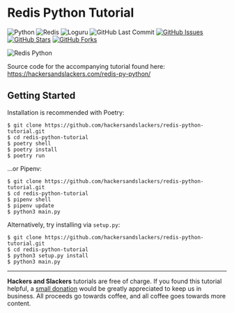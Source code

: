 # Redis Python Tutorial

![Python](https://img.shields.io/badge/Python-v^3.7-blue.svg?logo=python&longCache=true&logoColor=white&colorB=5e81ac&style=flat-square&colorA=4c566a)
![Redis](https://img.shields.io/badge/Redis-v3.2.1-red.svg?longCache=true&style=flat-square&logo=redis&logoColor=white&colorA=4c566a&colorB=bf616a)
![Loguru](https://img.shields.io/badge/Loguru-v0.4.1-blue.svg?longCache=true&logo=python&style=flat-square&logoColor=white&colorB=5e81ac&colorA=4c566a)
![GitHub Last Commit](https://img.shields.io/github/last-commit/google/skia.svg?style=flat-square&colorA=4c566a&colorB=a3be8c&logo=GitHub)
[![GitHub Issues](https://img.shields.io/github/issues/hackersandslackers/redis-python-tutorial.svg?style=flat-square&colorA=4c566a&logo=GitHub&colorB=ebcb8b)](https://github.com/hackersandslackers/redis-python-tutorial/issues)
[![GitHub Stars](https://img.shields.io/github/stars/hackersandslackers/redis-python-tutorial.svg?style=flat-square8&colorA=4c566a&logo=GitHub&colorB=ebcb8b)](https://github.com/hackersandslackers/redis-python-tutorial/stargazers)
[![GitHub Forks](https://img.shields.io/github/forks/hackersandslackers/redis-python-tutorial.svg?style=flat-square&colorA=4c566a&logo=GitHub&colorB=ebcb8b)](https://github.com/hackersandslackers/redis-python-tutorial/network)

![Redis Python](https://res.cloudinary.com/hackers/image/upload/v1580673187/2020/02/redis%402x.jpg)

Source code for the accompanying tutorial found here: https://hackersandslackers.com/redis-py-python/

## Getting Started

Installation is recommended with Poetry:

```shell
$ git clone https://github.com/hackersandslackers/redis-python-tutorial.git
$ cd redis-python-tutorial
$ poetry shell
$ poetry install
$ poetry run
```

...or Pipenv:

```shell
$ git clone https://github.com/hackersandslackers/redis-python-tutorial.git
$ cd redis-python-tutorial
$ pipenv shell
$ pipenv update
$ python3 main.py
```

Alternatively, try installing via `setup.py`:

```shell
$ git clone https://github.com/hackersandslackers/redis-python-tutorial.git
$ cd redis-python-tutorial
$ python3 setup.py install
$ python3 main.py
```
-----

**Hackers and Slackers** tutorials are free of charge. If you found this tutorial helpful, a [small donation](https://www.buymeacoffee.com/hackersslackers) would be greatly appreciated to keep us in business. All proceeds go towards coffee, and all coffee goes towards more content.
